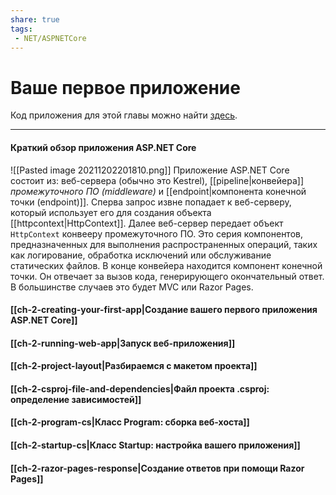 ```yaml
---
share: true
tags:
 - NET/ASPNETCore
---
```

# Ваше первое приложение
Код приложения для этой главы можно найти [здесь](https://github.com/andrewlock/asp-dot-net-core-in-action-2e/tree/master/Chapter02).

---
#### Краткий обзор приложения ASP.NET Core
![[Pasted image 20211202201810.png]]
Приложение ASP.NET Core состоит из: веб-сервера (обычно это Kestrel), [[pipeline|конвейера]] *промежуточного ПО (middleware)* и [[endpoint|компонента конечной точки (endpoint)]].
Сперва запрос извне попадает к веб-серверу, который использует его для создания объекта [[httpcontext|HttpContext]]. Далее веб-сервер передает объект `HttpContext` конвееру промежуточного ПО. Это серия компонентов, предназначенных для выполнения распространенных операций, таких как логирование, обработка исключений или обслуживание статических файлов.
В конце конвейера находится компонент конечной точки. Он отвечает за вызов кода, генерирующего окончательный ответ. В большинстве случаев это будет MVC или Razor Pages.
#### [[ch-2-creating-your-first-app|Создание вашего первого приложения ASP.NET Core]] 
#### [[ch-2-running-web-app|Запуск веб-приложения]]
#### [[ch-2-project-layout|Разбираемся с макетом проекта]]
#### [[ch-2-csproj-file-and-dependencies|Файл проекта .csproj: определение зависимостей]]
#### [[ch-2-program-cs|Класс Program: сборка веб-хоста]]
#### [[ch-2-startup-cs|Класс Startup: настройка вашего приложения]]
#### [[ch-2-razor-pages-response|Создание ответов при помощи Razor Pages]]

